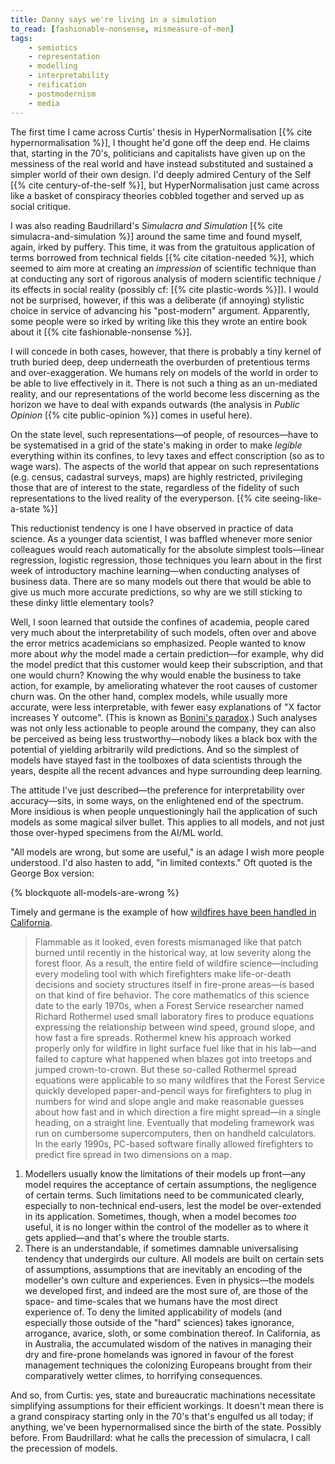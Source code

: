 ```yaml
---
title: Danny says we're living in a simulation
to_read: [fashionable-nonsense, mismeasure-of-men]
tags:
    - semiotics
    - representation
    - modelling
    - interpretability
    - reification
    - postmodernism
    - media
---
```


The first time I came across Curtis' thesis in HyperNormalisation [{% cite
hypernormalisation %}], I thought he'd gone off the deep end. He claims that,
starting in the 70's, politicians and capitalists have given up on the
messiness of the real world and have instead substituted and sustained a
simpler world of their own design. I'd deeply admired Century of the Self [{%
cite century-of-the-self %}], but HyperNormalisation just came across like a
basket of conspiracy theories cobbled together and served up as social
critique.

I was also reading Baudrillard's *Simulacra and Simulation* [{% cite
simulacra-and-simulation %}] around the same time and found myself, again,
irked by puffery. This time, it was from the gratuitous application of terms
borrowed from technical fields [{% cite citation-needed %}], which seemed to aim
more at creating an *impression* of scientific technique than at conducting
any sort of rigorous analysis of modern scientific technique / its effects in
social reality (possibly cf: [{% cite plastic-words %}]). I would not be
surprised, however, if this was a deliberate (if annoying) stylistic choice in
service of advancing his "post-modern" argument. Apparently, some people
were so irked by writing like this they wrote an entire book about it
[{% cite fashionable-nonsense %}].

I will concede in both cases, however, that there is probably a tiny kernel of
truth buried deep, deep underneath the overburden of pretentious terms and
over-exaggeration. We humans rely on models of the world in order to be able
to live effectively in it. There is not such a thing as an un-mediated
reality, and our representations of the world become less discerning as the
horizon we have to deal with expands outwards (the analysis in *Public
Opinion* [{% cite public-opinion %}] comes in useful here).

On the state level, such representations—of people, of resources—have to be
systematised in a grid of the state's making in order to make *legible*
everything within its confines, to levy taxes and effect conscription (so as
to wage wars). The aspects of the world that appear on such representations
(e.g. census, cadastral surveys, maps) are highly restricted, privileging
those that are of interest to the state, regardless of the fidelity of such
representations to the lived reality of the everyperson. [{%
cite seeing-like-a-state %}]

This reductionist tendency is one I have observed in practice of data science.
As a younger data scientist, I was baffled whenever more senior colleagues
would reach automatically for the absolute simplest tools—linear regression,
logistic regression, those techniques you learn about in the first week of
introductory machine learning—when conducting analyses of business data. There
are so many models out there that would be able to give us much more accurate
predictions, so why are we still sticking to these dinky little elementary
tools?

Well, I soon learned that outside the confines of academia, people cared very
much about the interpretability of such models, often over and above the error
metrics academicians so emphasized. People wanted to know more about *why* the
model made a certain prediction—for example, why did the model predict that
this customer would keep their subscription, and that one would churn? Knowing
the why would enable the business to take action, for example, by ameliorating
whatever the root causes of customer churn was. On the other hand, complex
models, while usually more accurate, were less interpretable, with fewer easy
explanations of "X factor increases Y outcome". (This is known as [Bonini's
paradox][bonini].) Such analyses was not only less actionable to people around
the company, they can also be perceived as being less trustworthy—nobody likes
a black box with the potential of yielding arbitrarily wild predictions. And
so the simplest of models have stayed fast in the toolboxes of data scientists
through the years, despite all the recent advances and hype surrounding deep
learning.

The attitude I've just described—the preference for interpretability over
accuracy—sits, in some ways, on the enlightened end of the spectrum. More
insidious is when people unquestioningly hail the application of such models as
some magical silver bullet. This applies to all models, and not just those
over-hyped specimens from the AI/ML world.

"All models are wrong, but some are useful," is an adage I wish more people
understood. I'd also hasten to add, "in limited contexts." Oft quoted is the
George Box version:

{% blockquote all-models-are-wrong %}

Timely and germane is the example of how [wildfires have been handled in
California][wildfire]. 

> Flammable as it looked, even forests mismanaged like that patch burned until
> recently in the historical way, at low severity along the forest floor. As a
> result, the entire field of wildfire science—including every modeling tool
> with which firefighters make life-or-death decisions and society structures
> itself in fire-prone areas—is based on that kind of fire behavior. The core
> mathematics of this science date to the early 1970s, when a Forest Service
> researcher named Richard Rothermel used small laboratory fires to produce
> equations expressing the relationship between wind speed, ground slope, and
> how fast a fire spreads. Rothermel knew his approach worked properly only
> for wildfire in light surface fuel like that in his lab—and failed to
> capture what happened when blazes got into treetops and jumped
> crown-to-crown. But these so-called Rothermel spread equations were
> applicable to so many wildfires that the Forest Service quickly developed
> paper-and-pencil ways for firefighters to plug in numbers for wind and slope
> angle and make reasonable guesses about how fast and in which direction a
> fire might spread—in a single heading, on a straight line. Eventually that
> modeling framework was run on cumbersome supercomputers, then on handheld
> calculators. In the early 1990s, PC-based software finally allowed
> firefighters to predict fire spread in two dimensions on a map.

1.  Modellers usually know the limitations of their models up front—any model
    requires the acceptance of certain assumptions, the negligence of certain
    terms. Such limitations need to be communicated clearly, especially to
    non-technical end-users, lest the model be over-extended in its
    application. Sometimes, though, when a model becomes _too_ useful, it is
    no longer within the control of the modeller as to where it gets
    applied—and that's where the trouble starts.
2.  There is an understandable, if sometimes damnable universalising tendency
    that undergirds our culture. All models are built on certain sets of
    assumptions, assumptions that are inevitably an encoding of the modeller's
    own culture and experiences. Even in physics—the models we developed
    first, and indeed are the most sure of, are those of the space- and
    time-scales that we humans have the most direct experience of. To deny the
    limited applicability of models (and especially those outside of the
    "hard" sciences) takes ignorance, arrogance, avarice, sloth, or some
    combination thereof. In California, as in Australia, the accumulated
    wisdom of the natives in managing their dry and fire-prone homelands was
    ignored in favour of the forest management techniques the colonizing
    Europeans brought from their comparatively wetter climes, to horrifying
    consequences.

And so, from Curtis: yes, state and bureaucratic machinations necessitate
simplifying assumptions for their efficient workings. It doesn't mean there is
a grand conspiracy starting only in the 70's that's engulfed us all today; if
anything, we've been hypernormalised since the birth of the state. Possibly
before. From Baudrillard: what he calls the precession of simulacra, I call the
precession of models.

[bonini]: https://en.wikipedia.org/wiki/Bonini%27s_paradox
[wildfire]: https://www.wired.com/story/west-coast-california-wildfire-infernos/